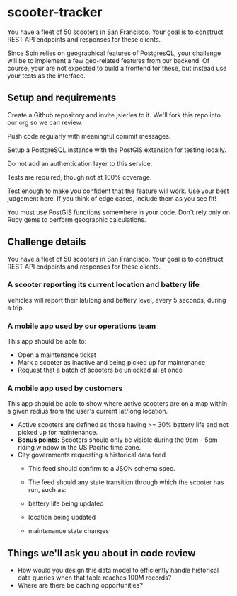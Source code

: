# scooter-tracker
You have a fleet of 50 scooters in San Francisco. Your goal is to construct REST API endpoints and responses for these clients.

Since Spin relies on geographical features of PostgresQL, your challenge will be to implement a few geo-related features from our backend. Of course, your are not expected to build a frontend for these, but instead use your tests as the interface.

## Setup and requirements
Create a Github repository and invite jsierles to it. We'll fork this repo into our org so we can review.

Push code regularly with meaningful commit messages.

Setup a PostgreSQL instance with the PostGIS extension for testing locally.

Do not add an authentication layer to this service.

Tests are required, though not at 100% coverage.

Test enough to make you confident that the feature will work. Use your best judgement here. If you think of edge cases, include them as you see fit!

You must use PostGIS functions somewhere in your code. Don't rely only on Ruby gems to perform geographic calculations.

## Challenge details
You have a fleet of 50 scooters in San Francisco. Your goal is to construct REST API endpoints and responses for these clients.

### A scooter reporting its current location and battery life
Vehicles will report their lat/long and battery level, every 5 seconds, during a trip.

### A mobile app used by our operations team
This app should be able to:
- Open a maintenance ticket
- Mark a scooter as inactive and being picked up for maintenance
- Request that a batch of scooters be unlocked all at once

### A mobile app used by customers
This app should be able to show where active scooters are on a map within a given radius from the user's current lat/long location.

- Active scooters are defined as those having >= 30% battery life and not picked up for maintenance.
- <b>Bonus points:</b> Scooters should only be visible during the 9am - 5pm riding window in the US Pacific time zone.
- City governments requesting a historical data feed
  - This feed should confirm to a JSON schema spec.
  - The feed should any state transition through which the scooter has run, such as:

   - battery life being updated
   - location being updated
   - maintenance state changes

## Things we'll ask you about in code review
- How would you design this data model to efficiently handle historical data queries when that table reaches 100M records?
- Where are there be caching opportunities?
